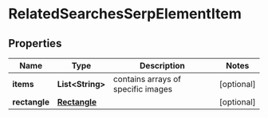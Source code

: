 

# RelatedSearchesSerpElementItem


## Properties

| Name | Type | Description | Notes |
|------------ | ------------- | ------------- | -------------|
|**items** | **List&lt;String&gt;** | contains arrays of specific images |  [optional] |
|**rectangle** | [**Rectangle**](Rectangle.md) |  |  [optional] |



